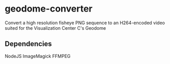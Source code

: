 # geodome-converter
Convert a high resolution fisheye PNG sequence to an H264-encoded video suited for the Visualization Center C's Geodome

## Dependencies
NodeJS
ImageMagick
FFMPEG
